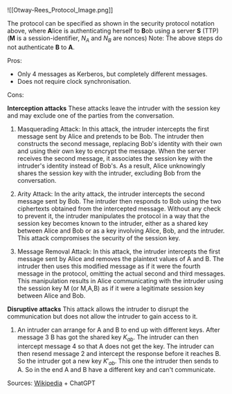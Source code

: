 ![[Otway-Rees_Protocol_Image.png]]

The protocol can be specified as shown in the security protocol notation above, where **A**lice is authenticating herself to **B**ob using a server **S** (TTP) (**M** is a session-identifier, $N_A$ and $N_B$ are nonces)
Note: The above steps do not authenticate **B** to **A**.

Pros:

* Only 4 messages as Kerberos, but completely different messages.
* Does not require clock synchronisation.

Cons:

**Interception attacks**
These attacks leave the intruder with the session key and may exclude one of the parties from the conversation.

1. Masquerading Attack: In this attack, the intruder intercepts the first message sent by Alice and pretends to be Bob. The intruder then constructs the second message, replacing Bob's identity with their own and using their own key to encrypt the message. When the server receives the second message, it associates the session key with the intruder's identity instead of Bob's. As a result, Alice unknowingly shares the session key with the intruder, excluding Bob from the conversation.
    
2. Arity Attack: In the arity attack, the intruder intercepts the second message sent by Bob. The intruder then responds to Bob using the two ciphertexts obtained from the intercepted message. Without any check to prevent it, the intruder manipulates the protocol in a way that the session key becomes known to the intruder, either as a shared key between Alice and Bob or as a key involving Alice, Bob, and the intruder. This attack compromises the security of the session key.
    
3. Message Removal Attack: In this attack, the intruder intercepts the first message sent by Alice and removes the plaintext values of A and B. The intruder then uses this modified message as if it were the fourth message in the protocol, omitting the actual second and third messages. This manipulation results in Alice communicating with the intruder using the session key M (or M,A,B) as if it were a legitimate session key between Alice and Bob.

**Disruptive attacks**
This attack allows the intruder to disrupt the communication but does not allow the intruder to gain access to it.

1. An intruder can arrange for A and B to end up with different keys. After message 3 B has got the shared key $K_{ab}$. The intruder can then intercept message 4 so that A does not get the key. The intruder can then resend message 2 and intercept the response before it reaches B. So the intruder got a new key $K'_{ab}$. This one the intruder then sends to A. So in the end A and B have a different key and can't communicate.


Sources: [Wikipedia](https://en.wikipedia.org/wiki/Otway%E2%80%93Rees_protocol) + ChatGPT